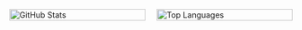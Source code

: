 <div style="display: flex; justify-content: space-between;">

  <div style="flex: 1; margin-right: 10px;">
    <img src="https://github-readme-stats.vercel.app/api?username=wafflelover404&theme=dark&show_icons=true&count_private=true" alt="GitHub Stats" style="width: 100%;"/>
  </div>

  <div style="flex: 1; margin-left: 10px;">
    <img src="https://github-readme-stats.vercel.app/api/top-langs/?username=wafflelover404&layout=donut-vertical&theme=dark&langs_count=all&rank_icon=github" alt="Top Languages" style="width: 100%;"/>
  </div>

</div>
